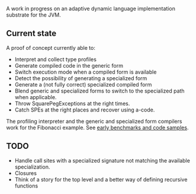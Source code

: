 A work in progress on an adaptive dynamic language implementation substrate for
the JVM.

## Current state

A proof of concept currently able to:

  * Interpret and collect type profiles
  * Generate compiled code in the generic form
  * Switch execution mode when a compiled form is available 
  * Detect the possibility of generating a specialized form
  * Generate a (not fully correct) specialized compiled form
  * Blend generic and specialized forms to switch to the
    specialized path when applicable.
  * Throw SquarePegExceptions at the right times.
  * Catch SPEs at the right places and recover using a-code. 

The profiling interpreter and the generic and specialized form compilers work
for the Fibonacci example. See [early benchmarks and code samples](doc/basic-benchmarks.md).

## TODO

  * Handle call sites with a specialized signature not matching the available specialization.
  * Closures
  * Think of a story for the top level and a better way of defining recursive functions
 

